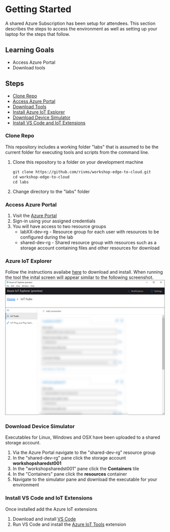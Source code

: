 # Getting Started

A shared Azure Subscription has been setup for attendees. This section describes the steps to access the environment as well as setting up your laptop for the steps that follow.

## Learning Goals
* Access Azure Portal
* Download tools


## Steps
* [Clone Repo](#clone-repo)
* [Access Azure Portal](#access-azure-portal)
* [Download Tools](#download-tools)
* [Install Azure IoT Explorer](#azure-iot-explorer)
* [Download Device Simulator](#download-device-simulator)
* [Install VS Code and IoT Extensions](#install-vs-code-and-iot-extensions)

### Clone Repo
This repository includes a working folder "labs" that is assumed to be the current folder for executing tools and scripts from the command line. 
1. Clone this repository to a folder on your development machine
   ```
   git clone https://github.com/rivms/workshop-edge-to-cloud.git
   cd workshop-edge-to-cloud
   cd labs
   ```
1. Change directory to the "labs" folder

### Access Azure Portal
1. Visit the [Azure Portal](https://portal.azure.com)
1. Sign-in using your assigned credentials
1. You will have access to two resource groups
   - labXX-dev-rg - Resource group for each user with resources to be configured during the lab
   - shared-dev-rg - Shared resource group with resources such as a storage account containing files and other resources for download

### Azure IoT Explorer
Follow the instructions availabe [here](https://docs.microsoft.com/en-us/azure/iot-pnp/howto-use-iot-explorer) to download and install. When running the tool the inital screen will appear similar to the following screenshot. 
![screenshot](assets/azure-iot-explorer.png)

### Download Device Simulator
Executables for Linux, Windows and OSX have been uploaded to a shared storage account.
1. Via the Azure Portal navigate to the "shared-dev-rg" resource group
1. In the "shared-dev-rg" pane click the storage account **workshopsharedst001**
1. In the "workshopsharedst001" pane click the **Containers** tile
1. In the "Containers" pane click the **resources** container
1. Navigate to the simulator pane and download the executable for your environment

### Install VS Code and IoT Extensions
Once installed add the Azure IoT extensions
1. Download and install [VS Code](https://code.visualstudio.com/download)
2. Run VS Code and install the [Azure IoT Tools](https://marketplace.visualstudio.com/items?itemName=vsciot-vscode.azure-iot-tools) extension